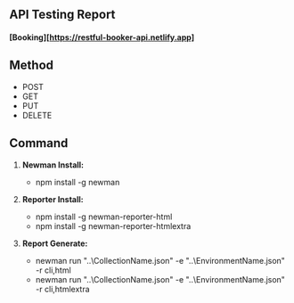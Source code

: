 ## API Testing Report

#### [Booking][https://restful-booker-api.netlify.app]

## Method

- POST
- GET
- PUT
- DELETE

## Command

1. **Newman Install:**

   - npm install -g newman

2. **Reporter Install:**

   - npm install -g newman-reporter-html
   - npm install -g newman-reporter-htmlextra

3. **Report Generate:**
   - newman run "..\CollectionName.json" -e "..\EnvironmentName.json" -r cli,html
   - newman run "..\CollectionName.json" -e "..\EnvironmentName.json" -r cli,htmlextra
